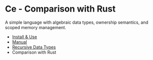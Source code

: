 # Ce - Comparison with Rust

A simple language with algebraic data types, ownership semantics, and scoped
memory management.

- [Install & Use](../README.md)
- [Manual](manual.md)
- [Recursive Data Types](recs.md)
- Comparison with Rust
